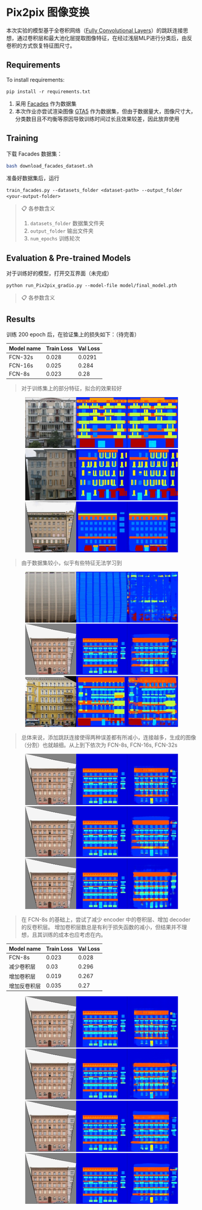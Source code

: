 # Pix2pix 图像变换

本次实验的模型基于全卷积网络（[Fully Convolutional Layers](https://arxiv.org/abs/1411.4038)）的跳跃连接思想，通过卷积层和最大池化层提取图像特征，在经过浅层MLP进行分类后，由反卷积的方式恢复特征图尺寸。

## Requirements

To install requirements:

```setup
pip install -r requirements.txt
```

1. 采用 [Facades](https://cmp.felk.cvut.cz/~tylecr1/facade/) 作为数据集
2. 本次作业亦尝试渲染图像 [GTA5](https://download.visinf.tu-darmstadt.de/data/from_games/) 作为数据集，但由于数据量大，图像尺寸大，分类数目且不均衡等原因导致训练时间过长且效果较差，因此放弃使用

## Training

下载 Facades 数据集：
```bash
bash download_facades_dataset.sh
```

准备好数据集后，运行
```
train_facades.py --datasets_folder <dataset-path> --output_folder <your-output-folder>
```

>📋 各参数含义
> 1. `datasets_folder` 数据集文件夹
> 2. `output_folder` 输出文件夹
> 3. `num_epochs` 训练轮次

## Evaluation & Pre-trained Models

对于训练好的模型，打开交互界面（未完成）

```eval
python run_Pix2pix_gradio.py --model-file model/final_model.pth
```

>📋 各参数含义

## Results

训练 200 epoch 后，在验证集上的损失如下：（待完善）

| Model name         | Train Loss  | Val Loss |
| ------------------ |---------------- | -------------- |
| FCN-32s   |     0.028         |      0.0291       |
| FCN-16s   |     0.025          |      0.284       |
| FCN-8s    |     0.023         |      0.28       |

> 对于训练集上的部分特征，拟合的效果较好
<center class='half'>
<img src='../data_pix2pix/1/result_5.png' width=80%>
<img src='../data_pix2pix/1/result_7.png' width=80%\>
<img src='../data_pix2pix/1/result_10.png' width=80%\>
</center>

> 由于数据集较小，似乎有些特征无法学习到
<center class='half'>
<img src='../data_pix2pix/2/result_2.png' width=80%>
<img src='../data_pix2pix/2/result_6.png' width=80%\>
<img src='../data_pix2pix/2/result_7.png' width=80%\>
</center>

> 总体来说，添加跳跃连接使得两种误差都有所减小，连接越多，生成的图像（分割）也就越细。从上到下依次为 FCN-8s, FCN-16s, FCN-32s
<center class='half'>
<img src='../data_pix2pix/3/result_6_8s.png' width=80%>
<img src='../data_pix2pix/3/result_6_16.png' width=80%\>
<img src='../data_pix2pix/3/result_6_32s.png' width=80%\>
</center>

> 在 FCN-8s 的基础上，尝试了减少 encoder 中的卷积层、增加 decoder 的反卷积层。
增加卷积层数总是有利于损失函数的减小，但结果并不理想，且其训练的成本也应考虑在内。


| Model name         | Train Loss  | Val Loss |
| ------------------ |---------------- | -------------- |
| FCN-8s             |     0.023         |      0.028       |
| 减少卷积层          |     0.03          |      0.296       |
| 增加卷积层          |     0.019         |      0.267     |
| 增加反卷积层        |     0.035         |      0.27       |

<center class='half'>
<img src='../data_pix2pix/3/result_6_8s.png' width=80%>
<img src='../data_pix2pix/4/result_6_rm.png' width=80%\>
<img src='../data_pix2pix/4/result_6_add.png' width=80%\>
<img src='../data_pix2pix/4/result_6_add_de.png' width=80%\>
</center>